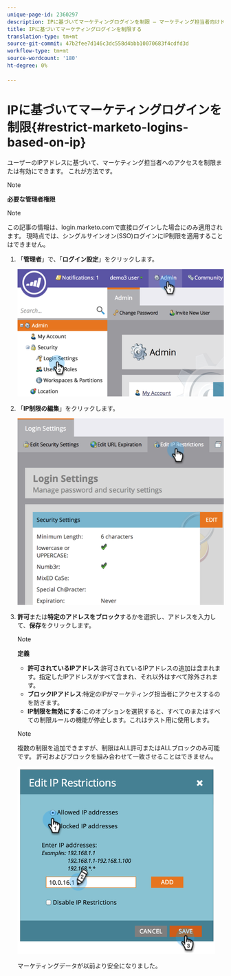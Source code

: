 ```yaml
---
unique-page-id: 2360297
description: IPに基づいてマーケティングログインを制限 — マーケティング担当者向けドキュメント — 製品ドキュメント
title: IPに基づいてマーケティングログインを制限する
translation-type: tm+mt
source-git-commit: 47b2fee7d146c3dc558d4bbb10070683f4cdfd3d
workflow-type: tm+mt
source-wordcount: '180'
ht-degree: 0%

---
```



# IPに基づいてマーケティングログインを制限{#restrict-marketo-logins-based-on-ip}

ユーザーのIPアドレスに基づいて、マーケティング担当者へのアクセスを制限または有効にできます。 これが方法です。

>[!NOTE]
>
>**必要な管理者権限**

>[!NOTE]
>
>この記事の情報は、login.marketo.comで直接ログインした場合にのみ適用されます。 現時点では、シングルサインオン(SSO)ログインにIP制限を適用することはできません。

1. 「**管理者**」で、「**ログイン設定**」をクリックします。

   ![](assets/image2014-9-16-12-3a57-3a56.png)

1. 「**IP制限の編集**」をクリックします。

   ![](assets/image2014-9-16-12-3a58-3a13.png)

1. **許可**または&#x200B;**特定のアドレスをブロック**&#x200B;するかを選択し、アドレスを入力して、**保存**&#x200B;をクリックします。

   >[!NOTE]
   >
   >**定義**
   >
   >    
   >    
   >    * **許可されているIPアドレス**:許可されているIPアドレスの追加は含まれます。指定したIPアドレスがすべて含まれ、それ以外はすべて除外されます。
   >    * **ブロックIPアドレス**:特定のIPがマーケティング担当者にアクセスするのを防ぎます。
   >    * **IP制限を無効にする**:このオプションを選択すると、すべてのまたはすべての制限ルールの機能が停止します。これはテスト用に使用します。


   >[!NOTE]
   >
   >
   >複数の制限を追加できますが、制限はALL許可またはALLブロックのみ可能です。 許可およびブロックを組み合わせて一致させることはできません。

   ![](assets/image2014-9-16-13-3a9-3a40.png)

   マーケティングデータが以前より安全になりました。

